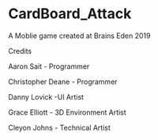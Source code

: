 # CardBoard_Attack
 A Moblie game created at Brains Eden 2019

Credits

Aaron Sait - Programmer

Christopher Deane - Programmer

Danny Lovick -UI Artist

Grace Elliott - 3D Environment Artist

Cleyon Johns - Technical Artist
